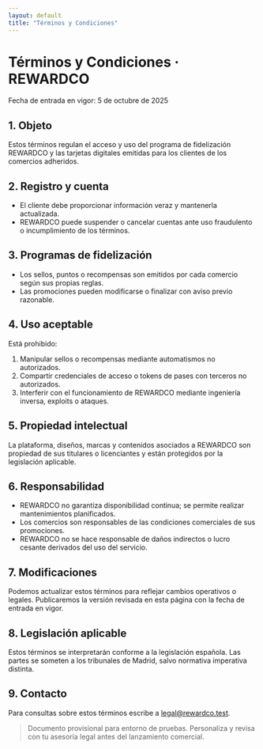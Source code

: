 ```yaml
---
layout: default
title: "Términos y Condiciones"
---
```


# Términos y Condiciones · REWARDCO

Fecha de entrada en vigor: 5 de octubre de 2025

## 1. Objeto

Estos términos regulan el acceso y uso del programa de fidelización REWARDCO y las tarjetas digitales emitidas para los clientes de los comercios adheridos.

## 2. Registro y cuenta

- El cliente debe proporcionar información veraz y mantenerla actualizada.
- REWARDCO puede suspender o cancelar cuentas ante uso fraudulento o incumplimiento de los términos.

## 3. Programas de fidelización

- Los sellos, puntos o recompensas son emitidos por cada comercio según sus propias reglas.
- Las promociones pueden modificarse o finalizar con aviso previo razonable.

## 4. Uso aceptable

Está prohibido:

1. Manipular sellos o recompensas mediante automatismos no autorizados.
2. Compartir credenciales de acceso o tokens de pases con terceros no autorizados.
3. Interferir con el funcionamiento de REWARDCO mediante ingeniería inversa, exploits o ataques.

## 5. Propiedad intelectual

La plataforma, diseños, marcas y contenidos asociados a REWARDCO son propiedad de sus titulares o licenciantes y están protegidos por la legislación aplicable.

## 6. Responsabilidad

- REWARDCO no garantiza disponibilidad continua; se permite realizar mantenimientos planificados.
- Los comercios son responsables de las condiciones comerciales de sus promociones.
- REWARDCO no se hace responsable de daños indirectos o lucro cesante derivados del uso del servicio.

## 7. Modificaciones

Podemos actualizar estos términos para reflejar cambios operativos o legales. Publicaremos la versión revisada en esta página con la fecha de entrada en vigor.

## 8. Legislación aplicable

Estos términos se interpretarán conforme a la legislación española. Las partes se someten a los tribunales de Madrid, salvo normativa imperativa distinta.

## 9. Contacto

Para consultas sobre estos términos escribe a [legal@rewardco.test](mailto:legal@rewardco.test).

> Documento provisional para entorno de pruebas. Personaliza y revisa con tu asesoría legal antes del lanzamiento comercial.
